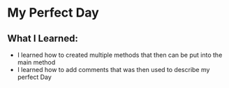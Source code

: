 # My Perfect Day

## What I Learned:
- I learned how to created multiple methods that then can be put into the main method
- I learned how to add comments that was then used to describe my perfect Day
